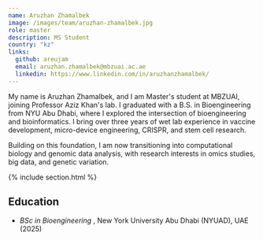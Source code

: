 ```yaml
---
name: Aruzhan Zhamalbek
image: /images/team/aruzhan-zhamalbek.jpg
role: master
description: MS Student
country: "kz"
links:
  github: areujam
  email: aruzhan.zhamalbek@mbzuai.ac.ae
  linkedin: https://www.linkedin.com/in/aruzhanzhamalbek/
---
```


My name is Aruzhan Zhamalbek, and I am Master's student at MBZUAI, joining Professor Aziz Khan's lab. I graduated with a B.S. in Bioengineering from NYU Abu Dhabi, where I explored the intersection of bioengineering and bioinformatics. I bring over three years of wet lab experience in vaccine development, micro-device engineering, CRISPR, and stem cell research.

Building on this foundation, I am now transitioning into computational biology and genomic data analysis, with research interests in omics studies, big data, and genetic variation.

{% include section.html %}

## Education

- _BSc in Bioengineering_ , New York University Abu Dhabi (NYUAD), UAE (2025)
